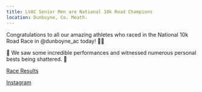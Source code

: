 ```yaml
---
title: LVAC Senior Men are National 10k Road Champions
location: Dunboyne, Co. Meath.
---
```


Congratulations to all our amazing athletes who raced in the National 10k Road Race in @dunboyne_ac today! 🏅🔥

💪 We saw some incredible performances and witnessed numerous personal bests being shattered. 🚀

<a href="/races/2024-03-24-National-10k-Road/" target="_blank" rel="noopener noreferrer">Race Results</a>

<a href="https://www.instagram.com/p/C45-XPyMPnb/" target="_blank" rel="noopener noreferrer">Instagram</a>
 
